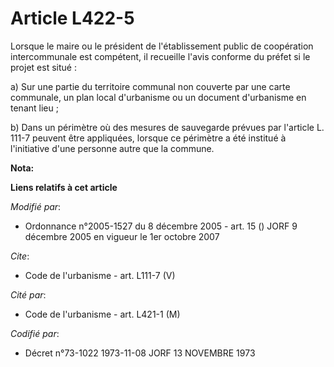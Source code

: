 # Article L422-5

Lorsque le maire ou le président de l'établissement public de coopération intercommunale est compétent, il recueille l'avis
conforme du préfet si le projet est situé : 

a) Sur une partie du territoire communal non couverte par une carte communale, un plan local d'urbanisme ou un document
d'urbanisme en tenant lieu ; 

b) Dans un périmètre où des mesures de sauvegarde prévues par l'article L. 111-7 peuvent être appliquées, lorsque ce
périmètre a été institué à l'initiative d'une personne autre que la commune.

**Nota:**



**Liens relatifs à cet article**

_Modifié par_:

  - Ordonnance n°2005-1527 du 8 décembre 2005 - art. 15 () JORF 9 décembre 2005 en vigueur le 1er octobre 2007

_Cite_:

  - Code de l'urbanisme - art. L111-7 (V)

_Cité par_:

  - Code de l'urbanisme - art. L421-1 (M)

_Codifié par_:

  - Décret n°73-1022 1973-11-08 JORF 13 NOVEMBRE 1973
